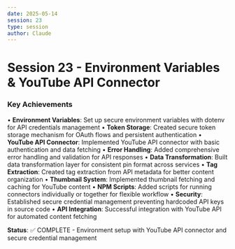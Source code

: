 ```yaml
---
date: 2025-05-14
session: 23
type: session
author: Claude
---
```


# Session 23 - Environment Variables & YouTube API Connector

### Key Achievements
• **Environment Variables**: Set up secure environment variables with dotenv for API credentials management
• **Token Storage**: Created secure token storage mechanism for OAuth flows and persistent authentication
• **YouTube API Connector**: Implemented YouTube API connector with basic authentication and data fetching
• **Error Handling**: Added comprehensive error handling and validation for API responses
• **Data Transformation**: Built data transformation layer for consistent pin format across services
• **Tag Extraction**: Created tag extraction from API metadata for better content organization
• **Thumbnail System**: Implemented thumbnail fetching and caching for YouTube content
• **NPM Scripts**: Added scripts for running connectors individually or together for flexible workflow
• **Security**: Established secure credential management preventing hardcoded API keys in source code
• **API Integration**: Successful integration with YouTube API for automated content fetching

**Status**: ✅ COMPLETE - Environment setup with YouTube API connector and secure credential management
